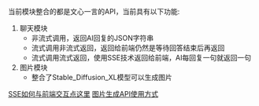 当前模块整合的都是文心一言的API，当前具有以下功能:

1. 聊天模块
   - 非流式调用，返回AI回复的JSON字符串
   - 流式调用非流式返回，返回给前端仍然是等待回答结束后再返回
   - 流式调用流式返回，使用SSE技术返回给前端，AI每回复一句就返回一句
2. 图片模块
   - 整合了Stable_Diffusion_XL模型可以生成图片

[SSE如何与前端交互点这里](https://www.yuque.com/autunomy/emwi09/au64kxb17vug4gmc#XCrVK)
[图片生成API使用方式](https://www.yuque.com/autunomy/emwi09/vlnzu17dz08185md)